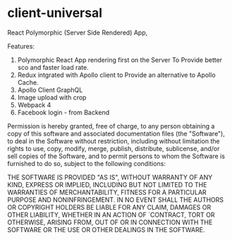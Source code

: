 # client-universal

React Polymorphic (Server Side Rendered) App, 

Features: 
1. Polymorphic React App rendering first on the Server To Provide better sco and faster load rate.
2. Redux intgrated with Apollo client to Provide an alternative to Apollo Cache.
3. Apollo Client GraphQL
4. Image upload with crop
5. Webpack 4
6. Facebook login - from Backend

Permission is hereby granted, free of charge, to any person obtaining a copy of this software and associated documentation files
(the "Software"), to deal in the Software without restriction, including without limitation the rights to use,
copy, modify, merge, publish, distribute, sublicense, and/or sell copies of the Software, 
and to permit persons to whom the Software is furnished to do so, subject to the following conditions:

THE SOFTWARE IS PROVIDED "AS IS", WITHOUT WARRANTY OF ANY KIND, 
EXPRESS OR IMPLIED, INCLUDING BUT NOT LIMITED TO THE WARRANTIES OF MERCHANTABILITY, 
FITNESS FOR A PARTICULAR PURPOSE AND NONINFRINGEMENT. 
IN NO EVENT SHALL THE AUTHORS OR COPYRIGHT HOLDERS BE LIABLE FOR ANY CLAIM, DAMAGES OR OTHER LIABILITY, 
WHETHER IN AN ACTION OF `CONTRACT, TORT OR OTHERWISE, ARISING FROM, OUT OF OR IN CONNECTION WITH THE SOFTWARE OR THE 
USE OR OTHER DEALINGS IN THE SOFTWARE.

